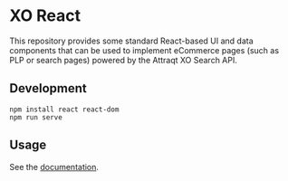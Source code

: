 # XO React

This repository provides some standard React-based UI and data components that can be used to implement eCommerce pages (such as PLP or search pages) powered by the Attraqt XO Search API.

## Development

    npm install react react-dom
    npm run serve

## Usage

See the [documentation](./docs/introduction.md).
